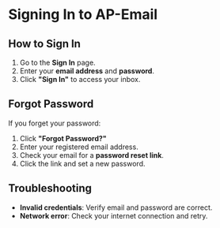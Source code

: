 # Signing In to AP-Email

## How to Sign In

1. Go to the **Sign In** page.
2. Enter your **email address** and **password**.
3. Click **"Sign In"** to access your inbox.

## Forgot Password

If you forget your password:
1. Click **"Forgot Password?"**
2. Enter your registered email address.
3. Check your email for a **password reset link**.
4. Click the link and set a new password.

## Troubleshooting

- **Invalid credentials**: Verify email and password are correct.
- **Network error**: Check your internet connection and retry.
